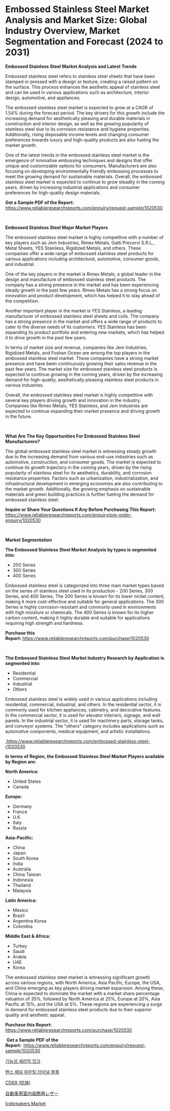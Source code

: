<p><h1>Embossed Stainless Steel Market Analysis and Market Size: Global Industry Overview, Market Segmentation and Forecast (2024 to 2031)</h1></p><p><strong>Embossed Stainless Steel Market Analysis and Latest Trends</strong></p>
<p><p>Embossed stainless steel refers to stainless steel sheets that have been stamped or pressed with a design or texture, creating a raised pattern on the surface. This process enhances the aesthetic appeal of stainless steel and can be used in various applications such as architecture, interior design, automotive, and appliances.</p><p>The embossed stainless steel market is expected to grow at a CAGR of 1.54% during the forecast period. The key drivers for this growth include the increasing demand for aesthetically pleasing and durable materials in construction and interior design, as well as the growing popularity of stainless steel due to its corrosion resistance and hygiene properties. Additionally, rising disposable income levels and changing consumer preferences towards luxury and high-quality products are also fueling the market growth.</p><p>One of the latest trends in the embossed stainless steel market is the emergence of innovative embossing techniques and designs that offer unique and customizable options for consumers. Manufacturers are also focusing on developing environmentally friendly embossing processes to meet the growing demand for sustainable materials. Overall, the embossed stainless steel market is expected to continue to grow steadily in the coming years, driven by increasing industrial applications and consumer preferences for high-quality design materials.</p></p>
<p><strong>Get a Sample PDF of the Report:&nbsp;</strong> <a href="https://www.reliableresearchreports.com/enquiry/request-sample/1020530">https://www.reliableresearchreports.com/enquiry/request-sample/1020530</a></p>
<p>&nbsp;</p>
<p><strong>Embossed Stainless Steel Major Market Players</strong></p>
<p><p>The embossed stainless steel market is highly competitive with a number of key players such as Jem Industries, Rimex Metals, Gatti Precorvi S.R.L., Metal Sheets, YES Stainless, Rigidized Metals, and others. These companies offer a wide range of embossed stainless steel products for various applications including architectural, automotive, consumer goods, and industrial.</p><p>One of the key players in the market is Rimex Metals, a global leader in the design and manufacture of embossed stainless steel products. The company has a strong presence in the market and has been experiencing steady growth in the past few years. Rimex Metals has a strong focus on innovation and product development, which has helped it to stay ahead of the competition.</p><p>Another important player in the market is YES Stainless, a leading manufacturer of embossed stainless steel sheets and coils. The company has a strong presence in the market and offers a wide range of products to cater to the diverse needs of its customers. YES Stainless has been expanding its product portfolio and entering new markets, which has helped it to drive growth in the past few years.</p><p>In terms of market size and revenue, companies like Jem Industries, Rigidized Metals, and Foshan Ocean are among the top players in the embossed stainless steel market. These companies have a strong market presence and have been continuously growing their sales revenue in the past few years. The market size for embossed stainless steel products is expected to continue growing in the coming years, driven by the increasing demand for high-quality, aesthetically pleasing stainless steel products in various industries.</p><p>Overall, the embossed stainless steel market is highly competitive with several key players driving growth and innovation in the industry. Companies like Rimex Metals, YES Stainless, and Jem Industries are expected to continue expanding their market presence and driving growth in the future.</p></p>
<p>&nbsp;</p>
<p><strong>What Are The Key Opportunities For Embossed Stainless Steel Manufacturers?</strong></p>
<p><p>The global embossed stainless steel market is witnessing steady growth due to the increasing demand from various end-use industries such as automotive, construction, and consumer goods. The market is expected to continue its growth trajectory in the coming years, driven by the rising popularity of stainless steel for its aesthetics, durability, and corrosion resistance properties. Factors such as urbanization, industrialization, and infrastructural development in emerging economies are also contributing to the market growth. Additionally, the growing emphasis on sustainable materials and green building practices is further fueling the demand for embossed stainless steel.</p></p>
<p><strong>Inquire or Share Your Questions If Any Before Purchasing This Report:</strong> <a href="https://www.reliableresearchreports.com/enquiry/pre-order-enquiry/1020530">https://www.reliableresearchreports.com/enquiry/pre-order-enquiry/1020530</a></p>
<p>&nbsp;</p>
<p><strong>Market Segmentation</strong></p>
<p><strong>The Embossed Stainless Steel Market Analysis by types is segmented into:</strong></p>
<p><ul><li>200 Series</li><li>300 Series</li><li>400 Series</li></ul></p>
<p><p>Embossed stainless steel is categorized into three main market types based on the series of stainless steel used in its production - 200 Series, 300 Series, and 400 Series. The 200 Series is known for its lower nickel content, making it more cost-effective and suitable for general applications. The 300 Series is highly corrosion-resistant and commonly used in environments with high moisture or chemicals. The 400 Series is known for its higher carbon content, making it highly durable and suitable for applications requiring high strength and hardness.</p></p>
<p><strong>Purchase this Report:&nbsp;</strong><a href="https://www.reliableresearchreports.com/purchase/1020530">https://www.reliableresearchreports.com/purchase/1020530</a></p>
<p>&nbsp;</p>
<p><strong>The Embossed Stainless Steel Market Industry Research by Application is segmented into:</strong></p>
<p><ul><li>Residential</li><li>Commercial</li><li>Industrial</li><li>Others</li></ul></p>
<p><p>Embossed stainless steel is widely used in various applications including residential, commercial, industrial, and others. In the residential sector, it is commonly used for kitchen appliances, cabinetry, and decorative features. In the commercial sector, it is used for elevator interiors, signage, and wall panels. In the industrial sector, it is used for machinery parts, storage tanks, and conveyor systems. The "others" category includes applications such as automotive components, medical equipment, and artistic installations.</p></p>
<p><a href="https://www.reliableresearchreports.com/embossed-stainless-steel-r1020530">&nbsp;https://www.reliableresearchreports.com/embossed-stainless-steel-r1020530</a></p>
<p><strong>In terms of Region, the Embossed Stainless Steel Market Players available by Region are:</strong></p>
<p>
    <p> <strong> North America: </strong>
        <ul>
            <li>United States</li>
            <li>Canada</li>
        </ul>
        </p> 
    <p> <strong> Europe: </strong>
        <ul>
            <li>Germany</li>
            <li>France</li>
            <li>U.K.</li>
            <li>Italy</li>
            <li>Russia</li>
        </ul>
        </p> 
    <p> <strong> Asia-Pacific: </strong>
        <ul>
            <li>China</li>
            <li>Japan</li>
            <li>South Korea</li>
            <li>India</li>
            <li>Australia</li>
            <li>China Taiwan</li>
            <li>Indonesia</li>
            <li>Thailand</li>
            <li>Malaysia</li>
        </ul>
        </p> 
    <p> <strong> Latin America: </strong>
        <ul>
            <li>Mexico</li>
            <li>Brazil</li>
            <li>Argentina Korea</li>
            <li>Colombia</li>
        </ul>
        </p> 
    <p> <strong> Middle East & Africa: </strong>
        <ul>
            <li>Turkey</li>
            <li>Saudi</li>
            <li>Arabia</li>
            <li>UAE</li>
            <li>Korea</li>
        </ul>
    </p>
    </p>
<p><p>The embossed stainless steel market is witnessing significant growth across various regions, with North America, Asia Pacific, Europe, the USA, and China emerging as key players driving market expansion. Among these, China is expected to dominate the market with a market share percentage valuation of 35%, followed by North America at 25%, Europe at 20%, Asia Pacific at 15%, and the USA at 5%. These regions are experiencing a surge in demand for embossed stainless steel products due to their superior quality and aesthetic appeal.</p></p>
<p><strong>Purchase this Report: </strong><a href="https://www.reliableresearchreports.com/purchase/1020530">https://www.reliableresearchreports.com/purchase/1020530</a></p>
<p>&nbsp;<strong>Get a Sample PDF of the Report:&nbsp;&nbsp;</strong><a href="https://www.reliableresearchreports.com/enquiry/request-sample/1020530">https://www.reliableresearchreports.com/enquiry/request-sample/1020530</a></p>
<p><strong></strong></p>
<p><p><a href="https://github.com/RickyMetzDVM/Market-Research-Report-List-1/blob/main/3280889115808.md">기능성 세라믹 잉크</a></p><p><a href="https://medium.com/@hershelkris/%EC%9A%B8%ED%83%80%EB%A6%AC-%ED%8C%A8%EB%84%90-%EC%9E%A5%EC%B0%A9-%EB%8B%A8%EC%9E%90-%EB%B8%94%EB%A1%9D-%EC%8B%9C%EC%9E%A5-%EC%A1%B0%EC%82%AC-%EB%B3%B4%EA%B3%A0%EC%84%9C%EC%97%90%EB%8A%94-2024%EB%85%84%EB%B6%80%ED%84%B0-2031%EB%85%84%EA%B9%8C%EC%A7%80-cagr%EB%A1%9C-%EC%98%88%EC%83%81%EB%90%9C-%EC%8B%9C%EC%9E%A5-%EA%B7%9C%EB%AA%A8-%EC%A0%90%EC%9C%A0%EC%9C%A8-%EB%B0%8F-%EC%84%B1%EC%9E%A5%EB%A5%A0%EC%97%90-%EB%8C%80%ED%95%9C-%EB%B6%84%EC%84%9D%EC%9D%B4-%ED%8F%AC%ED%95%A8%EB%90%98%EC%96%B4-%EC%9E%88%EC%8A%B5%EB%8B%88%EB%8B%A4-90bb2490f79d">펜스 패널 마운팅 터미널 블록</a></p><p><a href="https://medium.com/@baileeupton1902/cd69-%E6%8A%97%E4%BD%93-%E7%94%A3%E6%A5%AD%E5%88%86%E6%9E%90%E3%83%AC%E3%83%9D%E3%83%BC%E3%83%88-%E3%82%A2%E3%83%97%E3%83%AA%E3%82%B1%E3%83%BC%E3%82%B7%E3%83%A7%E3%83%B3-%E5%9C%B0%E5%9F%9F-%E7%AB%B6%E4%BA%89%E6%88%A6%E7%95%A5%E3%81%AB%E3%82%88%E3%82%8B%E5%B8%82%E5%A0%B4%E8%A6%8F%E6%A8%A1-%E3%82%B7%E3%82%A7%E3%82%A2-%E3%83%88%E3%83%AC%E3%83%B3%E3%83%89-2024%E5%B9%B4-2031%E5%B9%B4-d8d9b229da95">CD69 (抗体)</a></p><p><a href="https://github.com/BoydYundt1/Market-Research-Report-List-1/blob/main/4528874128493.md">自動車用室内装飾用レザー</a></p><p><a href="https://github.com/caominhtri712020/Market-Research-Report-List-1/blob/main/icebreakers-market.md">Icebreakers Market</a></p></p>